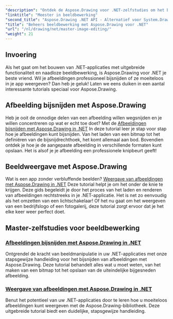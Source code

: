 ```yaml
---
"description": "Ontdek de Aspose.Drawing voor .NET-zelfstudies om het bewerken, bijsnijden en weergeven van afbeeldingen in .NET-toepassingen onder de knie te krijgen met stapsgewijze handleidingen."
"linktitle": "Meester in beeldbewerking"
"second_title": "Aspose.Drawing .NET API - Alternatief voor System.Drawing.Common"
"title": "Beheers beeldbewerking met Aspose.Drawing voor .NET"
"url": "/nl/drawing/net/master-image-editing/"
"weight": 21
---
```


## Invoering

Als het gaat om het bouwen van .NET-applicaties met uitgebreide functionaliteit en naadloze beeldbewerking, is Aspose.Drawing voor .NET je beste vriend. Wil je afbeeldingen professioneel bijsnijden of ze moeiteloos in je app weergeven? Dan heb je geluk! Laten we eens duiken in een aantal interessante tutorials speciaal voor Aspose.Drawing.

## Afbeelding bijsnijden met Aspose.Drawing  
Heb je ooit de onnodige delen van een afbeelding willen wegsnijden en je willen concentreren op wat er echt toe doet? Met de [Afbeeldingen bijsnijden met Aspose.Drawing in .NET](./image-cropping/) In deze tutorial leer je stap voor stap hoe je afbeeldingen kunt bijsnijden. Van het laden van een bitmap tot het definiëren van de bijsnijdrechthoek, het komt allemaal aan bod. Bovendien ontdek je hoe je de aangepaste afbeelding in verschillende formaten kunt opslaan. Het is alsof je je afbeelding een professionele knipbeurt geeft!  

## Beeldweergave met Aspose.Drawing  
Wat is een app zonder verbluffende beelden? [Weergave van afbeeldingen met Aspose.Drawing in .NET](./image-display/) Deze tutorial helpt je om het onder de knie te krijgen. Deze gids begeleidt je door het proces van het laden en renderen van afbeeldingen rechtstreeks in je .NET-applicatie. Het is net zo eenvoudig als het omzetten van een lichtschakelaar! Of het nu gaat om het weergeven van een bedrijfslogo of een fotogalerij, deze tutorial zorgt ervoor dat je het elke keer weer perfect doet.
  
## Master-zelfstudies voor beeldbewerking
### [Afbeeldingen bijsnijden met Aspose.Drawing in .NET](./image-cropping/)
Ontgrendel de kracht van beeldmanipulatie in uw .NET-applicaties met onze stapsgewijze handleiding voor het bijsnijden van afbeeldingen met Aspose.Drawing. Deze tutorial behandelt alles wat u moet weten, van het maken van een bitmap tot het opslaan van de uiteindelijke bijgesneden afbeelding.
### [Weergave van afbeeldingen met Aspose.Drawing in .NET](./image-display/)
Benut het potentieel van uw .NET-applicaties door te leren hoe u moeiteloos afbeeldingen kunt weergeven met de Aspose.Drawing-bibliotheek. Deze uitgebreide tutorial biedt een duidelijke, stapsgewijze handleiding.